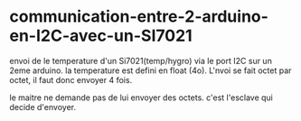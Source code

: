 # communication-entre-2-arduino-en-I2C-avec-un-SI7021
envoi de le temperature d'un Si7021(temp/hygro) via le port I2C sur un 2eme arduino. la temperature est defini en float (4o). L'nvoi se fait octet par octet, il faut donc envoyer 4 fois.

le maitre ne demande pas de lui envoyer des octets. 
c'est l'esclave qui decide d'envoyer.
